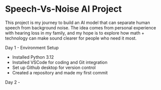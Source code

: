 # Speech-Vs-Noise AI Project
This project is my journey to build an AI model that can separate human speech from background noise. 
The idea comes from personal experience with hearing loss in my family, and my hope is to explore how math + technology can make sound clearer for people who need it most. 

Day 1 - Environment Setup
- Installed Python 3.12
- Installed VSCode for coding and Git integration
- Set up Github desktop for version control
- Created a repository and made my first commit

Day 2 - 
